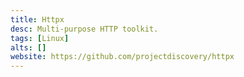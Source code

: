```yaml
---
title: Httpx
desc: Multi-purpose HTTP toolkit.
tags: [Linux]
alts: []
website: https://github.com/projectdiscovery/httpx
---
```

